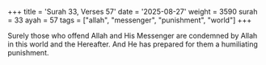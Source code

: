 +++
title = 'Surah 33, Verses 57'
date = '2025-08-27'
weight = 3590
surah = 33
ayah = 57
tags = ["allah", "messenger", "punishment", "world"]
+++

Surely those who offend Allah and His Messenger are condemned by Allah in this world and the Hereafter. And He has prepared for them a humiliating punishment.